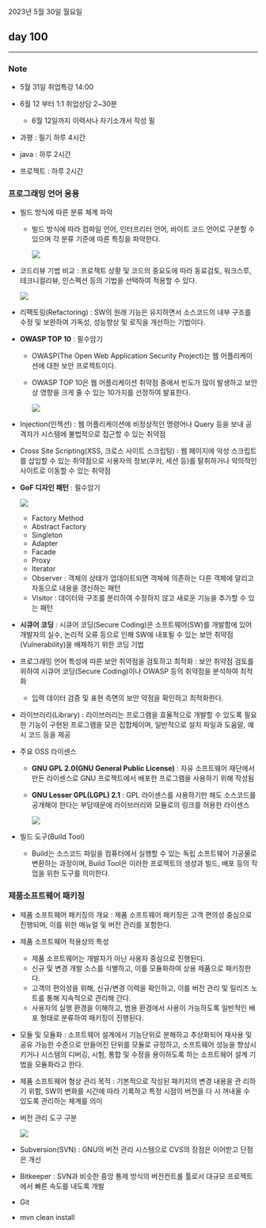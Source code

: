 2023년 5월 30일 월요일

## day 100

---

### Note

- 5월 31일 취업특강 14:00
- 6월 12 부터 1:1 취업상담 2~30분

  - 6월 12일까지 이력서나 자기소개서 작성 필

- 과평 : 필기 하루 4시간
- java : 하루 2시간
- 프로젝트 : 하루 2시간

### 프로그래밍 언어 응용

- 빌드 방식에 따른 분류 체계 파악

  - 빌드 방식에 따라 컴파일 언어, 인터프리터 언어, 바이트 코드 언어로 구분할 수 있으며 각 분류 기준에 따른 특징을 파악한다.

    ![](2023-05-30-12-34-26.png)

- 코드리뷰 기법 비교 : 프로젝트 상황 및 코드의 중요도에 따라 동료검토, 워크스루, 테크니컬리뷰, 인스펙션 등의 기법을 선택하여 적용할 수 있다.

  ![](2023-05-30-12-48-02.png)

- 리팩토링(Refactoring) : SW의 원래 기능은 유지하면서 소스코드의 내부 구조를 수정 및 보완하여 가독성, 성능향상 및 로직을 개선하는 기법이다.

- **OWASP TOP 10** : 필수암기

  - OWASP(The Open Web Application Security Project)는 웹 어플리케이션에 대한 보안 프로젝트이다.
  - OWASP TOP 10은 웹 어플리케이션 취약점 중에서 빈도가 많이 발생하고 보안상 영향을 크게 줄 수 있는 10가지를 선정하여 발표한다.

    ![](2023-05-30-12-51-17.png)

- Injection(인젝션) : 웹 어플리케이션에 비정상적인 명령어나 Query 등을 보내 공격자가 시스템에 불법적으로 접근할 수 있는 취약점
- Cross Site Scripting(XSS, 크로스 사이트 스크립팅) : 웹 페이지에 악성 스크립트를 삽입할 수 있는 취약점으로 사용자의 정보(쿠키, 세션 등)를 탈취하거나 악의적인 사이트로 이동할 수 있는 취약점

- **GoF 디자인 패턴** : 필수암기

  ![](2023-05-30-12-58-43.png)

  - Factory Method
  - Abstract Factory
  - Singleton
  - Adapter
  - Facade
  - Proxy
  - Iterator
  - Observer : 객체의 상태가 업데이트되면 객체에 의존하는 다른 객체에 알리고 자동으로 내용을 갱신하는 패턴
  - Visitor : 데이터와 구조를 분리하여 수정하지 않고 새로운 기능을 추가할 수 있는 패턴

- **시큐어 코딩** : 시큐어 코딩(Secure Coding)은 소프트웨어(SW)를 개발함에 있어 개발자의 실수, 논리적 오류 등으로 인해 SW에 내포될 수 있는 보안 취약점(Vulnerability)을 배제하기 위한 코딩 기법

- 프로그래밍 언어 특성에 따른 보안 취약점을 검토하고 최적화 : 보안 취약점 검토를 위하여 시큐어 코딩(Secure Coding)이나 OWASP 등의 취약점을 분석하여 최적화

  - 입력 데이터 검증 및 표현 측면의 보안 약점을 확인하고 최적화한다.

- 라이브러리(Library) : 라이브러리는 프로그램을 효율적으로 개발할 수 있도록 필요한 기능이 구현된 프로그램을 모은 집합체이며, 일반적으로 설치 파일과 도움말, 예시 코드 등을 제공

- 주요 OSS 라이센스

  - **GNU GPL 2.0(GNU General Public License)** : 자유 소프트웨어 재단에서 만든 라이센스로 GNU 프로젝트에서 배포한 프로그램을 사용하기 위해 작성됨
  - **GNU Lesser GPL(LGPL) 2.1** : GPL 라이센스를 사용하기만 해도 소스코드를 공개해야 한다는 부담때문에 라이브러리와 모듈로의 링크를 허용한 라이센스

    ![](2023-05-30-14-15-44.png)

- 빌드 도구(Build Tool)
  - Build는 소스코드 파일을 컴퓨터에서 실행할 수 있는 독립 소프트웨어 가공물로 변환하는 과정이며, Build Tool은 이러한 프로젝트의 생성과 빌드, 배포 등의 작업을 위한 도구를 의미한다.

### 제품소프트웨어 패키징

- 제품 소프트웨어 패키징의 개요 : 제품 소프트웨어 패키징은 고객 편의성 중심으로 진행되며, 이를 위한 매뉴얼 및 버전 관리를 포함한다.

- 제품 소프트웨어 적용상의 특성

  - 제품 소프트웨어는 개발자가 아닌 사용자 중심으로 진행된다.
  - 신규 및 변경 개발 소스를 식별하고, 이를 모듈화하여 상용 제품으로 패키징한다.
  - 고객의 편의성을 위해, 신규/변경 이력을 확인하고, 이를 버전 관리 및 릴리즈 노트를 통해 지속적으로 관리해 간다.
  - 사용자의 실행 환경을 이해하고, 범용 환경에서 사용이 가능하도록 일반적인 배포 형태로 분류하여 패키징이 진행된다.

- 모듈 및 모듈화 : 소프트웨어 설계에서 기능단위로 분해하고 추상화되어 재사용 및 공유 가능한 수준으로 만들어진 단위를 모듈로 규정하고, 소프트웨어 성능을 향상시키거나 시스템의 디버깅, 시험, 통합 및 수정을 용이하도록 하는 소프트웨어 설계 기법을 모듈화라고 한다.

- 제품 소프트웨어 형상 관리 목적 : 기본적으로 작성된 패키지의 변경 내용을 관
  리하기 위함, SW의 변화를 시간에 따라 기록하고 특정 시점의 버전을 다
  시 꺼내올 수 있도록 관리하는 체계를 의미

- 버전 관리 도구 구분

  ![](2023-05-30-15-27-39.png)

- Subversion(SVN) : GNU의 버전 관리 시스템으로 CVS의 장점은 이어받고 단점은 개선
- Bitkeeper : SVN과 비슷한 중앙 통제 방식의 버전컨트롤 툴로서 대규모 프로젝트에서 빠른 속도를 내도록 개발
- Git

- mvn clean install
